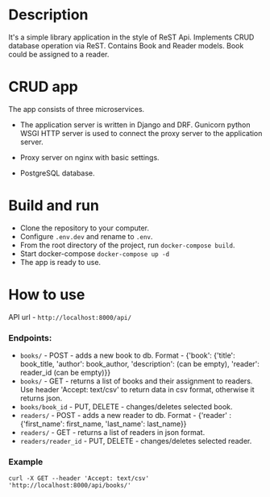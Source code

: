 # Description

It's a simple library application in the style of ReST Api. Implements CRUD database operation via ReST.
Contains Book and Reader models. Book could be assigned to a reader.

# CRUD app

The app consists of three microservices.

- The application server is written in Django and DRF. 
Gunicorn python WSGI HTTP server is used to connect the proxy server to the application server.

- Proxy server on nginx with basic settings.
 
- PostgreSQL database.

# Build and run

- Clone the repository to your computer.
- Configure `.env.dev` and rename to `.env`.
- From the root directory of the project, run `docker-compose build`.
- Start docker-compose `docker-compose up -d`
- The app is ready to use.

# How to use

API url - `http://localhost:8000/api/`
### Endpoints:
- `books/` - POST - adds a new book to db. 
Format - {'book': {'title': book_title, 'author': book_author, 'description': (can be empty), 'reader': reader_id (can be empty)}}
- `books/` - GET - returns a list of books and their assignment to readers. Use header 'Accept: text/csv' to return data in csv format, otherwise it returns json.
- `books/book_id` - PUT, DELETE - changes/deletes selected book.
- `readers/` - POST - adds a new reader to db. 
Format - {'reader' : {'first_name': first_name, 'last_name': last_name}}
- `readers/` - GET - returns a list of readers in json format.
- `readers/reader_id` - PUT, DELETE - changes/deletes selected reader.

### Example

`curl -X GET --header 'Accept: text/csv' 'http://localhost:8000/api/books/'`

